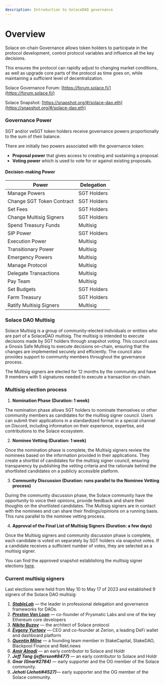 ```yaml
---
description: Introduction to SolaceDAO governance
---
```


# Overview

Solace on-chain Governance allows token holders to participate in the protocol development, control protocol variables and influence all the key decisions.

This ensures the protocol can rapidly adjust to changing market conditions, as well as upgrade core parts of the protocol as time goes on, while maintaining a sufficient level of decentralization.

Solace Governance Forum: [https://forum.solace.fi/](https://forum.solace.fi/)

Solace Snapshot: [https://snapshot.org/#/solace-dao.eth](https://snapshot.org/#/solace-dao.eth)

### **Governance Power**

SGT and/or veSGT token holders receive governance powers proportionally to the sum of their balance.

There are initially two powers associated with the governance token:

* **Proposal power** that gives access to creating and sustaining a proposal.
* **Voting power** which is used to vote for or against existing proposals.

#### **Decision-making Power**

| Power                     | Delegation  |
| ------------------------- | ----------- |
| Manage Powers             | SGT Holders |
| Change SGT Token Contract | SGT Holders |
| Set Fees                  | SGT Holders |
| Change Multisig Signers   | SGT Holders |
| Spend Treasury Funds      | Multisig    |
| SIP Power                 | SGT Holders |
| Execution Power           | Multisig    |
| Transitionary Power       | Multisig    |
| Emergency Powers          | Multisig    |
| Manage Protocol           | Multisig    |
| Delegate Transactions     | Multisig    |
| Pay Team                  | Multisig    |
| Set Budgets               | SGT Holders |
| Farm Treasury             | SGT Holders |
| Ratify Multisig Signers   | Multisig    |

### **Solace DAO Multisig**

Solace Multisig is a group of community-elected individuals or entities who are part of a SolaceDAO multisig. The multisig is intended to execute decisions made by SGT holders through snapshot voting. This council uses a Gnosis Safe Multisig to execute decisions on-chain, ensuring that the changes are implemented securely and efficiently. The council also provides support to community members throughout the governance process.

The Multisig signers are elected for 12 months by the community and have 9 members with 5 signatures needed to execute a transaction on-chain.

### **Multisig election process**

1. **Nomination Phase (Duration: 1 week)**

The nomination phase allows SGT holders to nominate themselves or other community members as candidates for the multisig signer council. Users can submit their applications in a standardized format in a special channel on Discord, including information on their experience, expertise, and contributions to the Solace ecosystem. &#x20;

2. **Nominee Vetting (Duration: 1 week)**

Once the nomination phase is complete, the Multisig signers review the nominees based on the information provided in their applications. They create a shortlist of candidates for the multisig signer council, ensuring transparency by publishing the vetting criteria and the rationale behind the shortlisted candidates on a publicly accessible platform.&#x20;

3. **Community Discussion (Duration: runs parallel to the Nominee Vetting process)**

During the community discussion phase, the Solace community have the opportunity to voice their opinions, provide feedback and share their thoughts on the shortlisted candidates. The Multisig signers are in contact with the nominees and can share their findings/opinions on a running basis. This runs parallel to the nominee vetting process.&#x20;

4. **Approval of the Final List of Multisig Signers (Duration: a few days)**

Once the Multisig signers and community discussion phase is complete, each candidate is voted on separately by SGT holders via snapshot votes. If a candidate receives a sufficient number of votes, they are selected as a multisig signer.

You can find the approved snapshot establishing the multisig signer elections [here](https://snapshot.org/#/solace-dao.eth/proposal/0x4d4533d4b9bf75cac7c992e23e6c73366c23a3950c59ba6c560b7dd4a4792a9a).

### **Current multisig signers**

Last elections were held from May 10 to May 17 of 2023 and established 9 signers of the Solace DAO multisig:

1. [_**StableLab**_](https://www.stablelab.xyz/) — the leader in professional delegation and governance frameworks for DAOs.
2. [_**Preston Van Loon**_](https://twitter.com/preston\_vanloon) — co-founder of Prysmatic Labs and one of the key Ethereum core developers
3. [_**Nikita Buzov**_](https://twitter.com/0xNlKlTA) — the architect of Solace protocol
4. [_**Evgeny Yurtaev**_](https://twitter.com/evgeth\_) — CEO and co-founder at Zerion, a leading DeFi wallet and dashboard platform
5. [_**Quentin Milne**_](https://twitter.com/Kyuu\_\_\_\_\_\_\_) — a founding team member in StakeCapital, StakeDAO, Blackpool Finance and Rekt.news
6. [_**Amir Alnadi**_](https://twitter.com/amiralnadi) — an early contributor to Solace and Holdr
7. _**Jeff Tang (jefferson#8477)**_ — an early contributor to Solace and Holdr
8. _**Gnar (Gnar#2784)**_ — early supporter and the OG member of the Solace community.
9. _**Jehoti (Jehoti#4527)**_— early supporter and the OG member of the Solace community.
